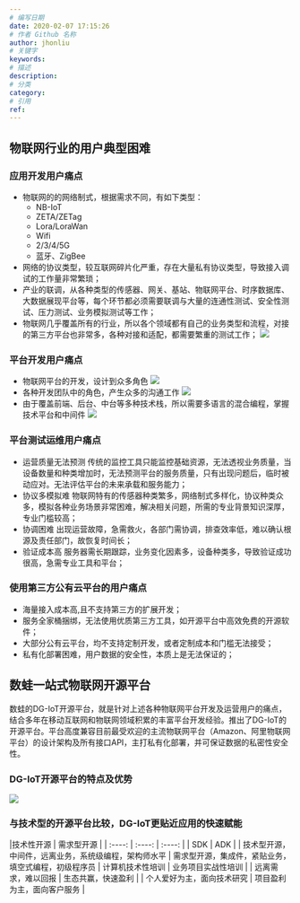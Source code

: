 ```yaml
---
# 编写日期
date: 2020-02-07 17:15:26
# 作者 Github 名称
author: jhonliu
# 关键字
keywords:
# 描述
description:
# 分类
category: 
# 引用
ref:
---
```


## 物联网行业的用户典型困难
### 应用开发用户痛点
 - 物联网的的网络制式，根据需求不同，有如下类型：
	- NB-IoT
	- ZETA/ZETag
	- Lora/LoraWan
	- Wifi
	- 2/3/4/5G 
	- 蓝牙、ZigBee
 - 网络的协议类型，较互联网碎片化严重，存在大量私有协议类型，导致接入调试的工作量非常繁琐；
 - 产业的联调，从各种类型的传感器、网关、基站、物联网平台、时序数据库、大数据展现平台等，每个环节都必须需要联调与大量的连通性测试、安全性测试、压力测试、业务模拟测试等工作；
 - 物联网几乎覆盖所有的行业，所以各个领域都有自己的业务类型和流程，对接的第三方平台也非常多，各种对接和适配，都需要繁重的测试工作；
![](http://dgiot-1253666439.cos.ap-shanghai-fsi.myqcloud.com/shuwa_tech/zh/backend/dgiot/tech_1.png)
### 平台开发用户痛点
- 物联网平台的开发，设计到众多角色
![](http://dgiot-1253666439.cos.ap-shanghai-fsi.myqcloud.com/shuwa_tech/zh/backend/dgiot/tech_2.png)
- 各种开发团队中的角色，产生众多的沟通工作
![](http://dgiot-1253666439.cos.ap-shanghai-fsi.myqcloud.com/shuwa_tech/zh/backend/dgiot/tech_3.png)
- 由于覆盖前端、后台、中台等多种技术栈，所以需要多语言的混合编程，掌握技术平台和中间件
![](http://dgiot-1253666439.cos.ap-shanghai-fsi.myqcloud.com/shuwa_tech/zh/backend/dgiot/tech_4.png)
### 平台测试运维用户痛点
- 运营质量无法预测
  传统的监控工具只能监控基础资源，无法透视业务质量，当设备数量和种类增加时，无法预测平台的服务质量，只有出现问题后，临时被动应对。无法评估平台的未来承载和服务能力；
- 协议多模拟难
  物联网特有的传感器种类繁多，网络制式多样化，协议种类众多，模拟各种业务场景非常困难，解决相关问题，所需的专业背景知识深厚，专业门槛较高；
- 协调困难
出现运营故障，急需救火，各部门需协调，排查效率低，难以确认根源及责任部门，故恢复时间长；
- 验证成本高
服务器需长期跟踪，业务变化因素多，设备种类多，导致验证成功很高，急需专业工具和平台；
### 使用第三方公有云平台的用户痛点
- 海量接入成本高,且不支持第三方的扩展开发；
- 服务全家桶捆绑，无法使用优质第三方工具，如开源平台中高效免费的开源软件；
- 大部分公有云平台，均不支持定制开发，或者定制成本和门槛无法接受；
- 私有化部署困难，用户数据的安全性，本质上是无法保证的；

## 数蛙一站式物联网开源平台
数蛙的DG-IoT开源平台，就是针对上述各种物联网平台开发及运营用户的痛点，结合多年在移动互联网和物联网领域积累的丰富平台开发经验。推出了DG-IoT的开源平台。平台高度兼容目前最受欢迎的主流物联网平台（Amazon、阿里物联网平台）的设计架构及所有接口API，主打私有化部署，并可保证数据的私密性安全性。
### DG-IoT开源平台的特点及优势
![](http://dgiot-1253666439.cos.ap-shanghai-fsi.myqcloud.com/shuwa_tech/zh/backend/dgiot/tech_5.png)
### 与技术型的开源平台比较，DG-IoT更贴近应用的快速赋能

|技术性开源 | 需求型开源 |
| :----: | :----: | :----: |
| SDK | ADK |
| 技术型开源，中间件，远离业务，系统级编程，架构师水平 | 需求型开源，集成件，紧贴业务，填空式编程，初级程序员
| 计算机技术性培训 | 业务项目实战性培训 |
| 远离需求，难以回报 | 生态共赢，快速盈利 |
| 个人爱好为主，面向技术研究 | 项目盈利为主，面向客户服务 |

